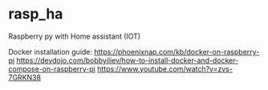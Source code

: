 # rasp_ha
Raspberry py with Home assistant (IOT)

Docker installation guide:
https://phoenixnap.com/kb/docker-on-raspberry-pi
https://devdojo.com/bobbyiliev/how-to-install-docker-and-docker-compose-on-raspberry-pi
https://www.youtube.com/watch?v=zvs-7GRKN38

